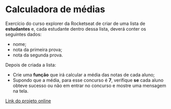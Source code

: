 # Calculadora de médias

Exercício do curso explorer da Rocketseat de criar de uma lista de **estudantes** e, cada estudante dentro dessa lista, deverá conter os seguintes dados:

- nome;
- nota da primeira prova;
- nota da segunda prova.

Depois de criada a lista:

- Crie uma **função** que irá calcular a média das notas de cada aluno;
- Supondo que a média, para esse concurso é **7**, verifique **se** cada aluno obteve sucesso ou não em entrar no concurso e mostre uma mensagem na tela.

[Link do projeto online](https://nahblue.github.io/js-calculadora-de-medias/)
